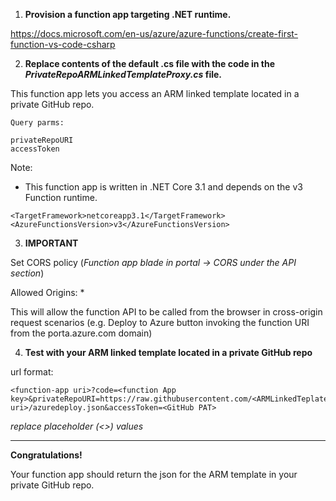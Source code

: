 
1. **Provision a function app targeting .NET runtime.**

https://docs.microsoft.com/en-us/azure/azure-functions/create-first-function-vs-code-csharp


2. **Replace contents of the default .cs file with the code in the *PrivateRepoARMLinkedTemplateProxy.cs* file.**

This function app lets you access an ARM linked template located in a private GitHub repo. 

```
Query parms:

privateRepoURI
accessToken
```


Note:
- This function app is written in .NET Core 3.1 and depends on the v3 Function runtime.

```
<TargetFramework>netcoreapp3.1</TargetFramework>
<AzureFunctionsVersion>v3</AzureFunctionsVersion>
```

3. **IMPORTANT**

Set CORS policy (*Function app blade in portal -> CORS under the API section*)

Allowed Origins: *

This will allow the function API to be called from the browser in cross-origin request scenarios (e.g. Deploy to Azure button invoking the function URI from the porta.azure.com domain)


4. **Test with your ARM linked template located in a private GitHub repo**


url format:
```
<function-app uri>?code=<function App key>&privateRepoURI=https://raw.githubusercontent.com/<ARMLinkedTeplate uri>/azuredeploy.json&accessToken=<GitHub PAT>
```
*replace placeholder (<>) values*

---
**Congratulations!** 

Your function app should return the json for the ARM template in your private GitHub repo.

